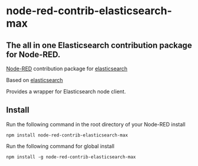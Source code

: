 
# node-red-contrib-elasticsearch-max

## The all in one Elasticsearch contribution package for Node-RED.

[Node-RED][1] contribution package for [elasticsearch][2]

Based on [elasticsearch][2] 

Provides a wrapper for Elasticsearch node client.


## Install

Run the following command in the root directory of your Node-RED install

    npm install node-red-contrib-elasticsearch-max

Run the following command for global install

    npm install -g node-red-contrib-elasticsearch-max


[1]:https://nodered.org
[2]:https://www.npmjs.com/package/elasticsearch
